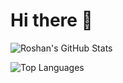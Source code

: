 # Hi there 👋

![Roshan's GitHub Stats](https://github-readme-stats.vercel.app/api?username=RoshanAdi&show_icons=true&title_color=ffffff&text_color=ffffff&bg_color=000000&icon_color=ffff00)

![Top Languages](https://github-readme-stats.vercel.app/api/top-langs/?username=RoshanAdi&layout=compact&langs_count=8&theme=dark)


